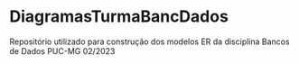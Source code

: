 # DiagramasTurmaBancDados
Repositório utilizado para construção dos modelos ER da disciplina Bancos de Dados PUC-MG 02/2023
